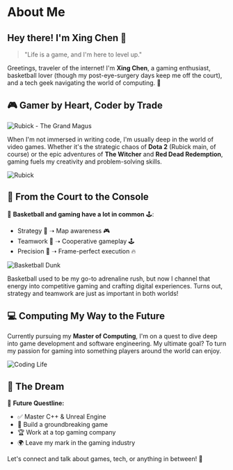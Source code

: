 # About Me

## Hey there! I'm Xing Chen 🌟

> "Life is a game, and I'm here to level up."

Greetings, traveler of the internet! I'm **Xing Chen**, a gaming enthusiast, basketball lover (though my post-eye-surgery days keep me off the court), and a tech geek navigating the world of computing. 🚀

## 🎮 Gamer by Heart, Coder by Trade

![Rubick - The Grand Magus](https://media1.giphy.com/media/v1.Y2lkPTc5MGI3NjExb2hveGg5Z3RiZ3d2NHdmYWI5ZHBqMHdsa2U0cGlkYzZpYjF4dW9tZCZlcD12MV9pbnRlcm5hbF9naWZfYnlfaWQmY3Q9Zw/TjvWeqwBK5SsP2NTh5/giphy.gif)

When I'm not immersed in writing code, I'm usually deep in the world of video games. Whether it's the strategic chaos of **Dota 2** (Rubick main, of course) or the epic adventures of **The Witcher** and **Red Dead Redemption**, gaming fuels my creativity and problem-solving skills.

![Rubick](https://media.giphy.com/media/v1.Y2lkPTc5MGI3NjExd282ZnE3aDZndmZsbm8zMmF0ZTAzczVpbnEzOXI1eGozbDVyaGFudyZlcD12MV9naWZzX3NlYXJjaCZjdD1n/4OVnXcze3tPQlEHXLe/giphy.gif)

## 🏀 From the Court to the Console

🏀 **Basketball and gaming have a lot in common** 🕹️:
- Strategy 🏀 ➝ Map awareness 🎮
- Teamwork 🤝 ➝ Cooperative gameplay 🕹️
- Precision 🎯 ➝ Frame-perfect execution 🔥

![Basketball Dunk](https://media.giphy.com/media/v1.Y2lkPTc5MGI3NjExcWtrd2hmbWx4bGFmcGt6a3licGdpZ2ZjazhhYjhiazM2MTR0enFpcyZlcD12MV9naWZzX3NlYXJjaCZjdD1n/3o7aTnQqygA3TcukFi/giphy.gif)

Basketball used to be my go-to adrenaline rush, but now I channel that energy into competitive gaming and crafting digital experiences. Turns out, strategy and teamwork are just as important in both worlds!

## 💻 Computing My Way to the Future

Currently pursuing my **Master of Computing**, I'm on a quest to dive deep into game development and software engineering. My ultimate goal? To turn my passion for gaming into something players around the world can enjoy.

![Coding Life]([https://media.giphy.com/media/QpVUMRUJGokfqXyfa1/giphy.gif](https://media.giphy.com/media/Ws6T5PN7wHv3cY8xy8/giphy.gif?cid=790b7611gws41yruiall3vdd2ueugpfq6j31s7ppvdoevrmr&ep=v1_gifs_search&rid=giphy.gif&ct=g))

## 🎯 The Dream

🚀 **Future Questline:**
- ✅ Master C++ & Unreal Engine
- 🔄 Build a groundbreaking game
- 🏆 Work at a top gaming company
- 🌍 Leave my mark in the gaming industry

Let's connect and talk about games, tech, or anything in between! 🚀

